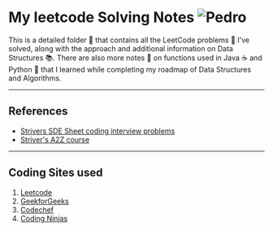 # My leetcode Solving Notes ![Pedro](https://slackmojis.com/emojis/92029-pedro/download)

This is a detailed folder 📂 that contains all the LeetCode problems 🧩 I've solved, along with the approach and additional information on Data Structures 📚.
There are also more notes 📝 on functions used in Java ☕ and Python 🐍 that I learned while completing my roadmap of Data Structures and Algorithms.

<hr>

## References
- [Strivers SDE Sheet coding interview problems](https://takeuforward.org/interviews/strivers-sde-sheet-top-coding-interview-problems/)
- [Striver's A2Z course](https://takeuforward.org/strivers-a2z-dsa-course/strivers-a2z-dsa-course-sheet-2)

<hr>

## Coding Sites used
1. [Leetcode](https://leetcode.com/problemset/)
2. [GeekforGeeks](https://www.geeksforgeeks.org/explore?page=1&sortBy=submissions&itm_source=geeksforgeeks&itm_medium=main_header&itm_campaign=practice_header)
3. [Codechef](https://www.codechef.com/dashboard)
4. [Coding Ninjas](https://www.codingninjas.com/rt)
